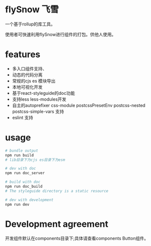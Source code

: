 # flySnow 飞雪
一个基于rollup的库工具。

使用者可快速利用flySnow进行组件的打包。供他人使用。
# features
- 多入口组件支持、
- 动态的代码分离
- 常规的cjs es 模块导出
- 本地可视化开发 
- 基于react-styleguide的doc功能
- 支持less less-modules开发
- 自主的autoprefixer css-module postcssPresetEnv postcss-nested  postcss-simple-vars 支持
- eslint 支持

# usage
```bash
# bundle output
npm run build 
# lib目录下为cjs es目录下为esm

# dev with doc 
npm run doc_server 

# build with doc
npm run doc_build 
# The styleguide directory is a static resource

# dev with development 
npm run dev

```
# Development agreement

开发组件默认在components目录下;具体请查看components Button组件。
